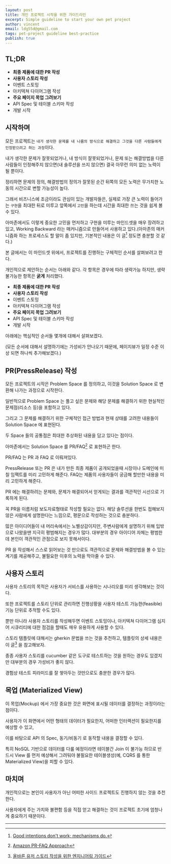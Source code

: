 ```yaml
---
layout: post
title: 개인 프로젝트 시작을 위한 가이드라인
excerpt: Simple guideline to start your own pet project
author: vincent
email: ldg55d@gmail.com
tags: pet-project guideline best-practice
publish: true
---
```


## TL;DR

- **최종 제품에 대한 PR 작성**
- **사용자 스토리 작성**
- 이벤트 스토밍
- 아키텍쳐 다이어그램 작성
- **주요 페이지 목업 그려보기**
- API Spec 및 테이블 스키마 작성
- 개발 시작

## 시작하며

모든 프로젝트는 `내가 생각한 문제를 내 나름의 방식으로 해결하고 그것을 다른 사람들에게 인정받으려고 하는 과정`이다.

내가 생각한 문제가 잘못되었거나, 내 방식이 잘못되었거나, 문제 또는 해결방법을 다른 사람들이 인정해주지 않으면(내 솔루션을 쓰지 않으면) 결국 아무런 의미 없는 노력이 될 뿐이다.

정리하면 문제의 정의, 해결방법의 정의가 잘못된 순간 뒤쪽의 모든 노력은 무가치한 노동의 시간으로 변할 가능성이 높다.

그래서 비즈니스에 조금이라도 관심이 있는 개발자들은, 실제로 가장 큰 노력이 들어가는 `구현`을 최대한 뒤로 미루고 앞쪽에서 `고민`을 하는데 시간을 최대한 쓰는 것을 쉽게 볼 수 있다.

아마존에서도 이렇게 중요한 고민을 먼저하고 구현을 미루는 마인드셋을 매우 장려하고 있고, Working Backward 라는 매커니즘으로 만들어서 사용하고 있다.(아마존의 매커니즘화 하는 프로세스도 할 말이 좀 있지만, 기본적인 내용은 이 글[^3] 정도면 충분할 것 같다.)

본 글에서는 이 마인드셋 위에서, 프로젝트를 진행하는 구체적인 순서를 살펴보려고 한다.

개인적으로 제안하는 순서는 아래와 같다. 각 항목은 경우에 따라 생략가능 하지만, 생략 불가능한 항목은 **굵게** 처리했다.

- **최종 제품에 대한 PR 작성**
- **사용자 스토리 작성**
- 이벤트 스토밍
- 아키텍쳐 다이어그램 작성
- **주요 페이지 목업 그려보기**
- API Spec 및 테이블 스키마 작성
- 개발 시작

아래에는 핵심적인 순서들 몇개에 대해서 살펴보겠다.

(모든 순서에 대해서 설명하기에는 가성비가 안나오기 때문에, 페이지뷰가 일정 수준 이상 되면 하나씩 추가해보겠다.)

## PR(PressRelease) 작성

모든 프로젝트의 시작은 Problem Space 를 정의하고, 이것을 Solution Space 로 변환해 나가는 과정으로 시작한다.

일반적으로 Problem Space 는 풀고 싶은 문제와 해당 문제를 해결하기 위한 현실적인 문제점(리소스 등)을 포함하고 있다.

그리고 그 문제를 해결하기 위한 구체적인 접근 방법과 현재 상태를 고려한 내용들이 Solution Space 에 표현된다.

두 Space 들의 공통점은 최대한 추상화된 내용을 담고 있다는 점이다.

아마존에서는 Solution Space 를 PR/FAQ[^2] 로 표현하곤 한다.

PR/FAQ 는 PR 과 FAQ 로 이뤄져있다.

PressRelease 또는 PR 은 내가 만든 최종 제품이 공개되었을때 시장이나 도메인에 미칠 임팩트를 미리 고민하게 해준다.
FAQ는 제품의 사용자들이 궁금해 할만한 내용을 미리 고민하게 해준다.

PR 에는 해결하려는 문제와, 문제가 해결되어서 얻게되는 결과를 객관적인 시선으로 기록하게 된다.

꼭 PR을 이름처럼 보도자료형태로 작성할 필요는 없다. 해당 솔루션을 한번도 접해보지 않은 사람에게 설명한다는 느낌으로, 평문으로 작성하는 것으로 충분하다.

많은 아이디어들이 내 머리속에서는 노벨상감이지만, 주변사람에게 설명하기 위해 입밖으로 나왔을땐 지극히 평범해지는 경우가 많다. 대부분의 경우 아이디어 자체는 평범한데 본인이 객관적인 관점으로 보지 못해서이다.

PR 을 작성해서 스스로 읽어보는 것 만으로도 객관적으로 문제와 해결방법을 볼 수 있는 계기를 제공해주고, 불필요한 이후의 노력을 막아줄 수 있다.

## 사용자 스토리

사용자 스토리의 목적은 사용자가 서비스를 사용하는 시나리오를 미리 생각해보는 것이다.

또한 프로젝트를 스토리 단위로 관리하면 진행상황을 사용자 테스트 가능한(feasible) 기능 단위로 추적할 수도 있다.

뿐만 아니라 사용자 스토리를 작성해두면 이벤트 스토밍이나, 아키텍쳐 다이어그램 심지어 시큐리티에 대한 점검을 할때도 매우 유용하게 사용할 수 있다.

스토리 템플릿에 대해서는 gherkin 문법을 쓰는 것을 추천하고, 템플릿의 상세 내용은 이 글[^1] 을 참고해보자.

종종 사용자 스토리를 cucumber 같은 도구로 테스트하는 것을 원하는 경우도 있겠지만 대부분의 경우 가성비가 좋지 않다.

경험상 테스트 피라미드를 잘 쌓아두는 것만으로도 충분한 경우가 많다.

## 목업 (Materialized View)

이 목업(Mockup) 에서 가장 중요한 것은 화면에 표시될 데이터를 결정하는 과정이라는 점이다.

사용자가 이 화면에서 어떤 형태의 데이터가 필요한지, 어떠한 인터랙션이 필요한지를 예상할 수 있고,

이를 바탕으로 API 의 Spec, 동기/비동기 로 동작할 내용을 결정할 수 있다. 

특히 NoSQL 기반으로 데이터를 다룰 예정이라면 테이블간 Join 이 불가능 하므로 반드시 View 를 먼저 예상해서 그려둬야 불필요한 테이블생성(예, CQRS 를 통한 Materialized View)을 피할 수 있다.

## 마치며

개인적으로는 본인이 사용자가 아닌 어떠한 사이드 프로젝트도 진행하지 않는 것을 추천한다.

사용자에게 주는 가치와 불편함 등을 직접 얻고 해결하는 것이 프로젝트 초기에 엄청나게 중요하기 때문이다.

----

[^1]: [올바른 유저 스토리 작성을 위한 엔지니어링 가이드](https://wholeman.dev/posts/guide-to-writing-correct-user-stories/)
[^2]: [Amazon PR-FAQ Approach](https://medium.com/intrico-io/strategy-tool-amazons-pr-faq-72b3e49aa167)
[^3]: [Good intentions don't work; mechanisms do.](https://www.linkedin.com/pulse/good-intentions-dont-work-mechanisms-do-jv-roig/)